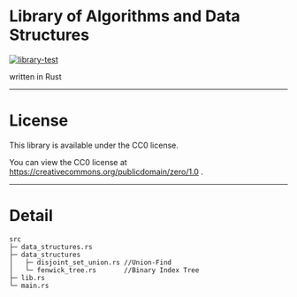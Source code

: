 # Library of Algorithms and Data Structures
[![library-test](https://github.com/Nanashima21/library-rs/actions/workflows/rust.yml/badge.svg)](https://github.com/Nanashima21/library-rs/actions/workflows/rust.yml)

written in Rust

---

# License

This library is available under the CC0 license.

You can view the CC0 license at https://creativecommons.org/publicdomain/zero/1.0 .

---

# Detail

```
src
├─ data_structures.rs
├─ data_structures
│   ├─ disjoint_set_union.rs //Union-Find
│   └─ fenwick_tree.rs       //Binary Index Tree
├─ lib.rs
└─ main.rs
```
